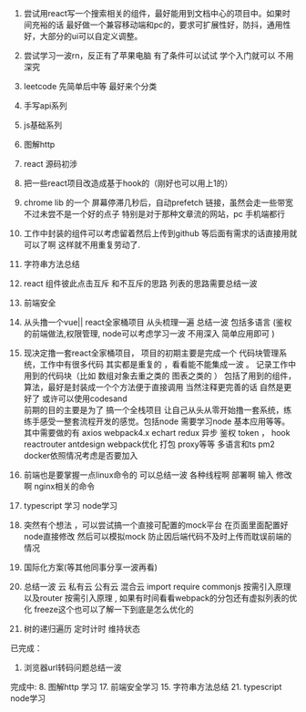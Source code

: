 1. 尝试用react写一个搜索相关的组件，最好能用到文档中心的项目中。如果时间充裕的话 最好做一个兼容移动端和pc的，要求可扩展性好，防抖，通用性好，大部分的ui可以自定义调整。
2. 尝试学习一波rn，反正有了苹果电脑 有了条件可以试试 学个入门就可以 不用深究

5. leetcode 先简单后中等 最好来个分类
6. 手写api系列 
7. js基础系列
8. 图解http 
9. react 源码初涉
10. 把一些react项目改造成基于hook的（刚好也可以用上1的）
11. chrome lib 的一个 屏幕停滞几秒后，自动prefetch 链接，虽然会走一些带宽  不过未尝不是一个好的点子 特别是对于那种文章流的网站，pc 手机端都行
13. 工作中封装的组件可以考虑留着然后上传到github 等后面有需求的话直接用就可以了啊 这样就不用重复劳动了.

15.  字符串方法总结
16. react 组件彼此点击互斥 和不互斥的思路 列表的思路需要总结一波
17. 前端安全              
18. 从头撸一个vue|| react全家桶项目 从头梳理一遍 总结一波 包括多语言 (鉴权的前端做法,权限管理,  node可以考虑学习一波 不用深入 简单应用即可 )   

19. 现决定撸一套react全家桶项目， 项目的初期主要是完成一个 代码块管理系统，工作中有很多代码 其实都是重复的 ，看看能不能集成一波 。 记录工作中用到的代码块（比如 数组对象去重之类的 图表之类的 ） 包括了用到的组件，算法，最好是封装成一个个方法便于直接调用 当然注释更完善的话 自然是更好了 或许可以使用codesand   
前期的目的主要是为了 搞一个全栈项目 让自己从头从零开始撸一套系统，练练手感受一整套流程开发的感觉。包括node 需要学习node 基本应用等等。  其中需要做的有 axios webpack4.x echart redux 异步 鉴权 token ， hook reactrouter antdesign  webpack优化 打包 proxy等等    多语言和ts  pm2 docker依照情况考虑是否要加入

20. 前端也是要掌握一点linux命令的 可以总结一波 各种线程啊 部署啊 输入 修改啊 nginx相关的命令
    
21. typescript 学习  node学习 
22. 突然有个想法 ，可以尝试搞一个直接可配置的mock平台 在页面里面配置好 node直接修改 然后可以模拟mock 防止因后端代码不及时上传而耽误前端的情况
23. 国际化方案(等其他同事分享一波再看)
24. 总结一波 云 私有云 公有云 混合云  import require commonjs 按需引入原理 以及router 按需引入原理   ,  如果有时间看看webpack的分包还有虚拟列表的优化  freeze这个也可以了解一下到底是怎么优化的   
25. 树的递归遍历 定时计时 维持状态




已完成：

1. 浏览器url转码问题总结一波 


完成中:
8. 图解http 学习
17. 前端安全学习
15. 字符串方法总结
21. typescript node学习
